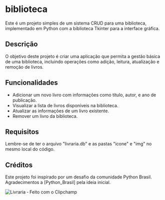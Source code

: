 # biblioteca

Este é um projeto simples de um sistema CRUD para uma biblioteca, implementado em Python com a biblioteca Tkinter para a interface gráfica.

## Descrição

O objetivo deste projeto é criar uma aplicação que permita a gestão básica de uma biblioteca, incluindo operações como adição, leitura, atualização e remoção de livros.

## Funcionalidades

- Adicionar um novo livro com informações como título, autor, e ano de publicação.
- Visualizar a lista de livros disponíveis na biblioteca.
- Atualizar as informações de um livro existente.
- Remover um livro da biblioteca.

## Requisitos

Lembre-se de ter o arquivo "livraria.db" e as pastas "icone" e "img" no mesmo local do código.

## Créditos

Este projeto foi inspirado por um desafio da comunidade Python Brasil. Agradecimentos a [Python_Brasil] pela ideia inicial.


![Livraria ‐ Feito com o Clipchamp](https://github.com/MarivaldoDev/biblioteca/assets/126726979/25edd103-20f8-4a6f-a2dc-2b55c9dd726d)
